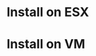 # Install on ESX
<script type="text/javascript" src="https://asciinema.org/a/80405.js" id="asciicast-80405" async></script>
# Install on VM
<script type="text/javascript" src="https://asciinema.org/a/80412.js" id="asciicast-80412" async></script>

